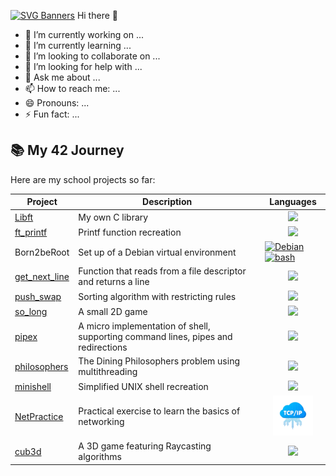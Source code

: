[![SVG Banners](https://svg-banners.vercel.app/api?type=rainbow&text1=Dancing%20Rainbow%20🌈&width=800&height=400&bgColor=00000000)](https://github.com/Akshay090/svg-banners)
Hi there 👋

- 🔭 I’m currently working on ...
- 🌱 I’m currently learning ...
- 👯 I’m looking to collaborate on ...
- 🤔 I’m looking for help with ...
- 💬 Ask me about ...
- 📫 How to reach me: ...
- 😄 Pronouns: ...
- ⚡ Fun fact: ...

## 📚 My 42 Journey
Here are my school projects so far:

| Project | Description | Languages |
|---------|------------|------------|
| [Libft](https://github.com/renatomotamanuel/42lisboa/tree/master/CommonCore/Rank00/Libft) | My own C library | [<div align="center"> <img src="https://skillicons.dev/icons?i=c"> </div>](https://cplusplus.com/reference/clibrary/) |
| [ft_printf](https://github.com/renatomotamanuel/42lisboa/tree/master/CommonCore/Rank01/ft_printf) | Printf function recreation | [<div align="center"> <img src="https://skillicons.dev/icons?i=c"> </div>](https://cplusplus.com/reference/clibrary/) |
| Born2beRoot | Set up of a Debian virtual environment | [![Debian](https://skillicons.dev/icons?i=debian)](https://www.debian.org/doc/)[![bash](https://skillicons.dev/icons?i=bash)](https://www.gnu.org/software/bash/manual/bash.html) |
| [get_next_line](https://github.com/renatomotamanuel/42lisboa/tree/master/CommonCore/Rank01/get_next_line) | Function that reads from a file descriptor and returns a line | [<div align="center"> <img src="https://skillicons.dev/icons?i=c"> </div>](https://cplusplus.com/reference/clibrary/) |
| [push_swap](https://github.com/renatomotamanuel/42lisboa/tree/master/CommonCore/Rank02/push_swap) | Sorting algorithm with restricting rules | [<div align="center"> <img src="https://skillicons.dev/icons?i=c"> </div>](https://cplusplus.com/reference/clibrary/) |
| [so_long](https://github.com/renatomotamanuel/42lisboa/tree/master/CommonCore/Rank02/so_long) | A small 2D game | [<div align="center"> <img src="https://skillicons.dev/icons?i=c"> </div>](https://cplusplus.com/reference/clibrary/) |
| [pipex](https://github.com/renatomotamanuel/42lisboa/tree/master/CommonCore/Rank02/pipex) | A micro implementation of shell, supporting command lines, pipes and redirections | [<div align="center"> <img src="https://skillicons.dev/icons?i=c"> </div>](https://cplusplus.com/reference/clibrary/) |
| [philosophers](https://github.com/renatomotamanuel/42lisboa/tree/master/CommonCore/Rank03/philosophers) | The Dining Philosophers problem using multithreading | [<div align="center"> <img src="https://skillicons.dev/icons?i=c"> </div>](https://cplusplus.com/reference/clibrary/) |
| [minishell](https://github.com/renatomotamanuel/42lisboa/tree/master/CommonCore/Rank03/minishell) | Simplified UNIX shell recreation | [<div align="center"> <img src="https://skillicons.dev/icons?i=c"> </div>](https://cplusplus.com/reference/clibrary/) |
| [NetPractice](https://github.com/renatomotamanuel/42lisboa/tree/master/CommonCore/Rank04/netpractice) | Practical exercise to learn the basics of networking | [<div align="center"> <img src="/logo/tcp_ip_final.png"> </div>](http://www.tcpipguide.com/) |
| [cub3d](https://github.com/renatomotamanuel/42lisboa/tree/master/CommonCore/Rank04/cub3d) | A 3D game featuring Raycasting algorithms | [<div align="center"> <img src="https://skillicons.dev/icons?i=c"> </div>](https://cplusplus.com/reference/clibrary/) |
